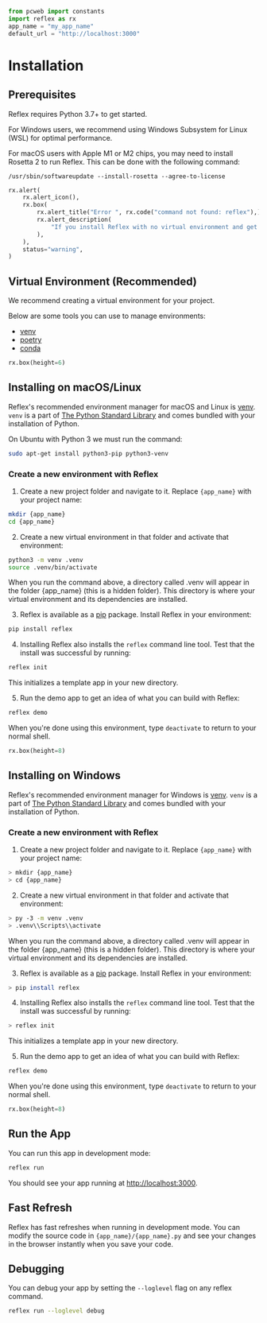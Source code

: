 ```python exec
from pcweb import constants
import reflex as rx
app_name = "my_app_name"
default_url = "http://localhost:3000"
```

# Installation

## Prerequisites

Reflex requires Python 3.7+ to get started.

For Windows users, we recommend using Windows Subsystem for Linux (WSL) for optimal performance.

For macOS users with Apple M1 or M2 chips, you may need to install Rosetta 2 to run Reflex. 
This can be done with the following command:
    
`/usr/sbin/softwareupdate --install-rosetta --agree-to-license`


```python eval
rx.alert(
    rx.alert_icon(),
    rx.box(
        rx.alert_title("Error ", rx.code("command not found: reflex"),),
        rx.alert_description(
            "If you install Reflex with no virtual environment and get this error it means your PATH cannot find the reflex package. A virtual environment should solve this problem, or you can try running ", rx.code("python3 -m"), " before the reflex command.",
        ),
    ),
    status="warning",
)
```


## Virtual Environment (Recommended)

We recommend creating a virtual environment for your project.

Below are some tools you can use to manage environments:

- [venv]({constants.VENV_URL})
- [poetry]({constants.POETRY_URL})
- [conda]({constants.CONDA_URL})

```python eval
rx.box(height=6)
```



## Installing on macOS/Linux

Reflex's recommended environment manager for macOS and Linux is [venv]({constants.VENV_URL}). `venv` is a part of [The Python Standard Library]({constants.PYTHON_STANDARD_LIBRARY}) and comes bundled with your installation of Python. 


On Ubuntu with Python 3 we must run the command:

```bash
sudo apt-get install python3-pip python3-venv
```


### Create a new environment with Reflex

1. Create a new project folder and navigate to it. Replace `{app_name}` with your project name:

```bash
mkdir {app_name}
cd {app_name}
```

2. Create a new virtual environment in that folder and activate that environment:

```bash
python3 -m venv .venv
source .venv/bin/activate
```

When you run the command above, a directory called .venv will appear in the folder {app_name} (this is a hidden folder). This directory is where your virtual environment and its dependencies are installed.



3. Reflex is available as a [pip](constants.PIP_URL) package. Install Reflex in your environment:

```bash
pip install reflex
```

4. Installing Reflex also installs the `reflex` command line tool. Test that the install was successful by running:

```bash
reflex init
```

This initializes a template app in your new directory.


5. Run the demo app to get an idea of what you can build with Reflex:

```bash
reflex demo
```


When you're done using this environment, type `deactivate` to return to your normal shell.




```python eval
rx.box(height=8)
```




## Installing on Windows

Reflex's recommended environment manager for Windows is [venv]({constants.VENV_URL}). `venv` is a part of [The Python Standard Library]({constants.PYTHON_STANDARD_LIBRARY}) and comes bundled with your installation of Python. 



### Create a new environment with Reflex

1. Create a new project folder and navigate to it. Replace `{app_name}` with your project name:

```bash
> mkdir {app_name}
> cd {app_name}
```

2. Create a new virtual environment in that folder and activate that environment:

```bash
> py -3 -m venv .venv
> .venv\\Scripts\\activate
```

When you run the command above, a directory called .venv will appear in the folder {app_name} (this is a hidden folder). This directory is where your virtual environment and its dependencies are installed.


3. Reflex is available as a [pip](constants.PIP_URL) package. Install Reflex in your environment:

```bash
> pip install reflex
```

4. Installing Reflex also installs the `reflex` command line tool. Test that the install was successful by running:

```bash
> reflex init
```

This initializes a template app in your new directory.


5. Run the demo app to get an idea of what you can build with Reflex:

```bash
reflex demo
```


When you're done using this environment, type `deactivate` to return to your normal shell.



```python eval
rx.box(height=8)
```



## Run the App

You can run this app in development mode:

```bash
reflex run
```

You should see your app running at [http://localhost:3000](http://localhost:3000).


## Fast Refresh

Reflex has fast refreshes when running in development mode. You can modify the source code in `{app_name}/{app_name}.py` and see your changes in the browser instantly when you save your code.

## Debugging

You can debug your app by setting the `--loglevel` flag on any reflex command.

```bash
reflex run --loglevel debug
```
